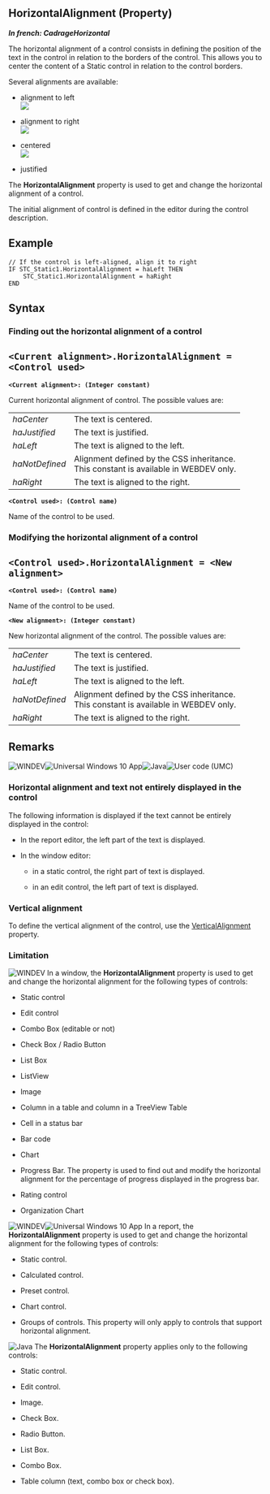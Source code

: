 


## HorizontalAlignment (Property)

***In french: CadrageHorizontal***
	



<a name="XOverwiew"></a>
<a name="Overview"></a>
The horizontal alignment of a control consists in defining the position of the text in the control in relation to the borders of the control. This allows you to center the content of a Static control in relation to the control borders.

Several alignments are available:

- alignment to left <br>![](https://doc.pcsoft.fr/en-US/images/image.awp?langid=3&name=Cadrage_gauche.gif)


- alignment to right <br>![](https://doc.pcsoft.fr/en-US/images/image.awp?langid=3&name=Cadrage_Droite.gif)


- centered <br>![](https://doc.pcsoft.fr/en-US/images/image.awp?langid=3&name=Cadrage_centre.gif)


- justified



<a name="XUse"></a>
<a name="Use"></a>
<a name="description"></a>
The **HorizontalAlignment** property is used to get and change the horizontal alignment of a control.

The initial alignment of control is defined in the editor during the control description.


<a name="Example1"></a>
<a name="sample_code"></a>

## Example


```wl
// If the control is left-aligned, align it to right
IF STC_Static1.HorizontalAlignment = haLeft THEN
	STC_Static1.HorizontalAlignment = haRight
END
```

<a name="XSYNTAX"></a>
<a name="SYNTAX1"></a>

## Syntax

### Finding out the horizontal alignment of a control

`<Current alignment>.HorizontalAlignment = <Control used>`
---

**`<Current alignment>: (Integer constant)`**

Current horizontal alignment of control. The possible values are: 



|   |   |
| --- | --- |
| *haCenter* | The text is centered. |
| *haJustified* | The text is justified. |
| *haLeft* | The text is aligned to the left. |
| *haNotDefined* | Alignment defined by the CSS inheritance.<br>This constant is available in WEBDEV only. |
| *haRight* | The text is aligned to the right. |



**`<Control used>: (Control name)`**

Name of the control to be used.  


<a name="SYNTAX2"></a>

### Modifying the horizontal alignment of a control

`<Control used>.HorizontalAlignment = <New alignment>`
---

**`<Control used>: (Control name)`**

Name of the control to be used. 

**`<New alignment>: (Integer constant)`**

New horizontal alignment of the control. The possible values are: 



|   |   |
| --- | --- |
| *haCenter* | The text is centered. |
| *haJustified* | The text is justified. |
| *haLeft* | The text is aligned to the left. |
| *haNotDefined* | Alignment defined by the CSS inheritance.<br>This constant is available in WEBDEV only. |
| *haRight* | The text is aligned to the right. |





<a name="NOTE0"></a>
<a name="NOTE0_1"></a>

## Remarks
![WINDEV](https://doc.pcsoft.fr/ext/images/us/WD.png)![Universal Windows 10 App](https://doc.pcsoft.fr/ext/images/us/UNIVERSALAPP.png)![Java](https://doc.pcsoft.fr/ext/images/us/JAVA.png)![User code (UMC)](https://doc.pcsoft.fr/ext/images/us/MCU.png) 

### Horizontal alignment and text not entirely displayed in the control
<a name="horizontal_alignment_and_text_not_entirely_displayed_the_control_ELTPARAGRAPHE000154"></a>

The following information is displayed if the text cannot be entirely displayed in the control:

- In the report editor, the left part of the text is displayed.

- In the window editor:

	- in a static control, the right part of text is displayed.

	- in an edit control, the left part of text is displayed.






<a name="NOTE0_2"></a>


### Vertical alignment
<a name="vertical_alignment_ELTPARAGRAPHE000167"></a>

To define the vertical alignment of the control, use the [VerticalAlignment](../Proprietes/2510054.md) property.
<a name="NOTE0_3"></a>


### Limitation
<a name="limitation_ELTPARAGRAPHE000177"></a>

![WINDEV](https://doc.pcsoft.fr/ext/images/us/WD.png) In a window, the **HorizontalAlignment** property is used to get and change the horizontal alignment for the following types of controls:

- Static control

- Edit control

- Combo Box (editable or not)

- Check Box / Radio Button

- List Box

- ListView

- Image

- Column in a table and column in a TreeView Table

- Cell in a status bar

- Bar code

- Chart

- Progress Bar. The property is used to find out and modify the horizontal alignment for the percentage of progress displayed in the progress bar.

- Rating control

- Organization Chart


 
 
![WINDEV](https://doc.pcsoft.fr/ext/images/us/WD.png)![Universal Windows 10 App](https://doc.pcsoft.fr/ext/images/us/UNIVERSALAPP.png) In a report, the **HorizontalAlignment** property is used to get and change the horizontal alignment for the following types of controls:

- Static control.

- Calculated control.

- Preset control.

- Chart control.

- Groups of controls. This property will only apply to controls that support horizontal alignment.


![Java](https://doc.pcsoft.fr/ext/images/us/JAVA.png) The **HorizontalAlignment** property applies only to the following controls:

- Static control.

- Edit control.

- Image.

- Check Box.

- Radio Button.

- List Box.

- Combo Box.

- Table column (text, combo box or check box).





